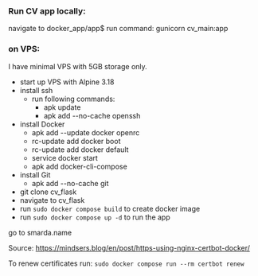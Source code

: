 ### Run CV app locally:
navigate to docker_app/app$ 
run command: gunicorn cv_main:app

### on VPS:
I have minimal VPS with 5GB storage only.
- start up VPS with Alpine 3.18
- install ssh
    - run following commands:
        - apk update
        - apk add --no-cache openssh
- install Docker
    - apk add --update docker openrc
    - rc-update add docker boot
    - rc-update add docker default
    - service docker start
    - apk add docker-cli-compose
- install Git
    - apk add --no-cache git
- git clone cv_flask
- navigate to cv_flask
- run `sudo docker compose build` to create docker image
- run `sudo docker compose up -d` to run the app

go to smarda.name


Source: https://mindsers.blog/en/post/https-using-nginx-certbot-docker/

To renew certificates run:
`sudo docker compose run --rm certbot renew`
